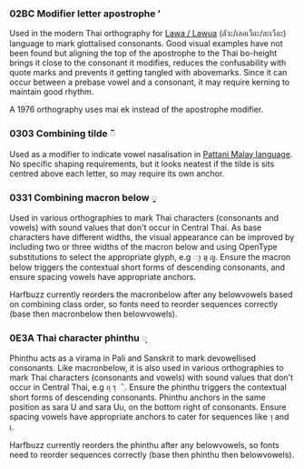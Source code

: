 ### 02BC Modifier letter apostrophe ʼ ###

Used in the modern Thai orthography for [Lawa / Lawua](https://th.wikipedia.org/wiki/%E0%B8%A0%E0%B8%B2%E0%B8%A9%E0%B8%B2%E0%B9%80%E0%B8%A5%E0%B8%AD%E0%B9%80%E0%B8%A7%E0%B8%B7%E0%B8%AD%E0%B8%B0) (ลัวะ/เลอเวือะ/ละเวือะ) language to mark glottalised consonants. Good visual examples have not been found but aligning the top of the apostrophe to the Thai bo-height brings it close to the consonant it modifies, reduces the confusability with quote marks and prevents it getting tangled with abovemarks. Since it can occur between a prebase vowel and a consonant, it may require kerning to maintain good rhythm.

A 1976 orthography uses mai ek instead of the apostrophe modifier.

### 0303 Combining tilde ◌̃ ###

Used as a modifier to indicate vowel nasalisation in [Pattani Malay language](https://unicode.org/L2/L2010/10451-patani-proposal.pdf). No specific shaping requirements, but it looks neatest if the tilde is sits centred above each letter, so may require its own anchor.

### 0331 Combining macron below ◌̱ ###

Used in various orthographies to mark Thai characters (consonants and vowels) with sound values that don't occur in Central Thai. As base characters have different widths, the visual appearance can be improved by including two or three widths of the macron below and using OpenType substitutions to select the appropriate glyph, e.g ◌า̱ ฆ̱ ญ̱. Ensure the macron below triggers the contextual short forms of descending consonants, and ensure spacing vowels have appropriate anchors.

Harfbuzz currently reorders the macronbelow after any belowvowels based on combining class order, so fonts need to reorder sequences correctly (base then macronbelow then belowvowels).

### 0E3A Thai character phinthu ◌ฺ ###

Phinthu acts as a virama in Pali and Sanskrit to mark devowellised consonants. Like macronbelow, it is also used in various orthographies to mark Thai characters (consonants and vowels) with sound values that don't occur in Central Thai, e.g กฺ รฺ ◌ฺิ. Ensure the phinthu triggers the contextual short forms of descending consonants. Phinthu anchors in the same position as sara U and sara Uu, on the bottom right of consonants. Ensure spacing vowels have appropriate anchors to cater for sequences like าฺ and เฺ.

Harfbuzz currently reorders the phinthu after any belowvowels, so fonts need to reorder sequences correctly (base then phinthu then belowvowels).
